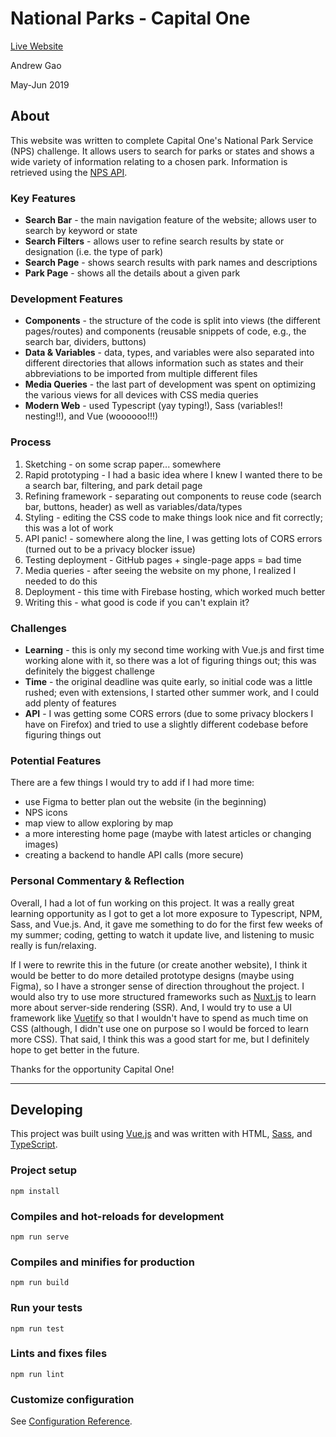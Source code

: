 # National Parks - Capital One

[Live Website](https://capital-one-nps.firebaseapp.com/)

Andrew Gao

May-Jun 2019

## About

This website was written to complete Capital One's National Park Service (NPS) challenge. It allows users to search for parks or states and shows a wide variety of information relating to a chosen park. Information is retrieved using the [NPS API](https://www.nps.gov/subjects/developer/get-started.htm).

### Key Features

- **Search Bar** - the main navigation feature of the website; allows user to search by keyword or state
- **Search Filters** - allows user to refine search results by state or designation (i.e. the type of park)
- **Search Page** - shows search results with park names and descriptions
- **Park Page** - shows all the details about a given park

### Development Features

- **Components** - the structure of the code is split into views (the different pages/routes) and components (reusable snippets of code, e.g., the search bar, dividers, buttons)
- **Data & Variables** - data, types, and variables were also separated into different directories that allows information such as states and their abbreviations to be imported from multiple different files
- **Media Queries** - the last part of development was spent on optimizing the various views for all devices with CSS media queries
- **Modern Web** - used Typescript (yay typing!), Sass (variables!! nesting!!), and Vue (woooooo!!!)

### Process

1. Sketching - on some scrap paper... somewhere
2. Rapid prototyping - I had a basic idea where I knew I wanted there to be a search bar, filtering, and park detail page
3. Refining framework - separating out components to reuse code (search bar, buttons, header) as well as variables/data/types
4. Styling - editing the CSS code to make things look nice and fit correctly; this was a lot of work
5. API panic! - somewhere along the line, I was getting lots of CORS errors (turned out to be a privacy blocker issue)
6. Testing deployment - GitHub pages + single-page apps = bad time
7. Media queries - after seeing the website on my phone, I realized I needed to do this
8. Deployment - this time with Firebase hosting, which worked much better
9. Writing this - what good is code if you can't explain it?

### Challenges

- **Learning** - this is only my second time working with Vue.js and first time working alone with it, so there was a lot of figuring things out; this was definitely the biggest challenge
- **Time** - the original deadline was quite early, so initial code was a little rushed; even with extensions, I started other summer work, and I could add plenty of features
- **API** - I was getting some CORS errors (due to some privacy blockers I have on Firefox) and tried to use a slightly different codebase before figuring things out

### Potential Features

There are a few things I would try to add if I had more time:

- use Figma to better plan out the website (in the beginning)
- NPS icons
- map view to allow exploring by map
- a more interesting home page (maybe with latest articles or changing images)
- creating a backend to handle API calls (more secure)

### Personal Commentary & Reflection

Overall, I had a lot of fun working on this project. It was a really great learning opportunity as I got to get a lot more exposure to Typescript, NPM, Sass, and Vue.js. And, it gave me something to do for the first few weeks of my summer; coding, getting to watch it update live, and listening to music really is fun/relaxing.

If I were to rewrite this in the future (or create another website), I think it would be better to do more detailed prototype designs (maybe using Figma), so I have a stronger sense of direction throughout the project. I would also try to use more structured frameworks such as [Nuxt.js](https://nuxtjs.org/) to learn more about server-side rendering (SSR). And, I would try to use a UI framework like [Vuetify](https://vuetifyjs.com/en/) so that I wouldn't have to spend as much time on CSS (although, I didn't use one on purpose so I would be forced to learn more CSS). That said, I think this was a good start for me, but I definitely hope to get better in the future.

Thanks for the opportunity Capital One!

---

## Developing

This project was built using [Vue.js](https://vuejs.org/) and was written with HTML, [Sass](https://sass-lang.com/), and [TypeScript](https://www.typescriptlang.org/).

### Project setup

```
npm install
```

### Compiles and hot-reloads for development

```
npm run serve
```

### Compiles and minifies for production

```
npm run build
```

### Run your tests

```
npm run test
```

### Lints and fixes files

```
npm run lint
```

### Customize configuration

See [Configuration Reference](https://cli.vuejs.org/config/).
